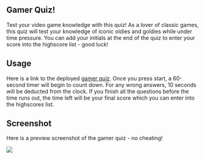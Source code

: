 ## Gamer Quiz!

Test your video game knowledge with this quiz! As a lover of classic games, this quiz will test your knowledge of iconic oldies and goldies while under time pressure. You can add your initials at the end of the quiz to enter your score into the highscore list - good luck!

## Usage

Here is a link to the deployed [gamer quiz](https://kane-chang.github.io/gamer-quiz). Once you press start, a 60-second timer will begin to count down. For any wrong answers, 10 seconds will be deducted from the clock. If you finish all the questions before the time runs out, the time left will be your final score which you can enter into the highscores list.

## Screenshot

Here is a preview screenshot of the gamer quiz - no cheating!

![](https://i.gyazo.com/61a714b955cb17de28b1e77865120316.png)
